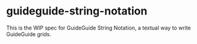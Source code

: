 guideguide-string-notation
==========================

This is the WIP spec for GuideGuide String Notation, a textual way to write GuideGuide grids.